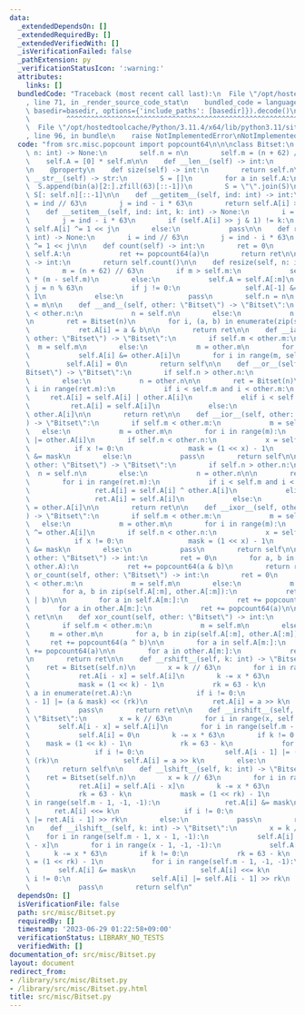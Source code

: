 ```yaml
---
data:
  _extendedDependsOn: []
  _extendedRequiredBy: []
  _extendedVerifiedWith: []
  _isVerificationFailed: false
  _pathExtension: py
  _verificationStatusIcon: ':warning:'
  attributes:
    links: []
  bundledCode: "Traceback (most recent call last):\n  File \"/opt/hostedtoolcache/Python/3.11.4/x64/lib/python3.11/site-packages/onlinejudge_verify/documentation/build.py\"\
    , line 71, in _render_source_code_stat\n    bundled_code = language.bundle(stat.path,\
    \ basedir=basedir, options={'include_paths': [basedir]}).decode()\n          \
    \         ^^^^^^^^^^^^^^^^^^^^^^^^^^^^^^^^^^^^^^^^^^^^^^^^^^^^^^^^^^^^^^^^^^^^^^^^^^^^^^^^^\n\
    \  File \"/opt/hostedtoolcache/Python/3.11.4/x64/lib/python3.11/site-packages/onlinejudge_verify/languages/python.py\"\
    , line 96, in bundle\n    raise NotImplementedError\nNotImplementedError\n"
  code: "from src.misc.popcount import popcount64\n\n\nclass Bitset:\n    def __init__(self,\
    \ n: int) -> None:\n        self.n = n\n        self.m = (n + 62) // 63\n    \
    \    self.A = [0] * self.m\n\n    def __len__(self) -> int:\n        return self.n\n\
    \n    @property\n    def size(self) -> int:\n        return self.n\n\n    def\
    \ __str__(self) -> str:\n        S = []\n        for a in self.A:\n          \
    \  S.append(bin(a)[2:].zfill(63)[::-1])\n        S = \"\".join(S)\n        return\
    \ S[: self.n][::-1]\n\n    def __getitem__(self, ind: int) -> int:\n        i\
    \ = ind // 63\n        j = ind - i * 63\n        return self.A[i] >> j & 1\n\n\
    \    def __setitem__(self, ind: int, k: int) -> None:\n        i = ind // 63\n\
    \        j = ind - i * 63\n        if (self.A[i] >> j & 1) != k:\n           \
    \ self.A[i] ^= 1 << j\n        else:\n            pass\n\n    def rev(self, ind:\
    \ int) -> None:\n        i = ind // 63\n        j = ind - i * 63\n        self.A[i]\
    \ ^= 1 << j\n\n    def count(self) -> int:\n        ret = 0\n        for a in\
    \ self.A:\n            ret += popcount64(a)\n        return ret\n\n    def __sum__(self)\
    \ -> int:\n        return self.count()\n\n    def resize(self, n: int) -> None:\n\
    \        m = (n + 62) // 63\n        if m > self.m:\n            self.A += [0]\
    \ * (m - self.m)\n        else:\n            self.A = self.A[:m]\n           \
    \ j = n % 63\n            if j != 0:\n                self.A[-1] &= (1 << j) -\
    \ 1\n            else:\n                pass\n        self.n = n\n        self.m\
    \ = m\n\n    def __and__(self, other: \"Bitset\") -> \"Bitset\":\n        if self.n\
    \ < other.n:\n            n = self.n\n        else:\n            n = other.n\n\
    \n        ret = Bitset(n)\n        for i, (a, b) in enumerate(zip(self.A, other.A)):\n\
    \            ret.A[i] = a & b\n\n        return ret\n\n    def __iand__(self,\
    \ other: \"Bitset\") -> \"Bitset\":\n        if self.m < other.m:\n          \
    \  m = self.m\n        else:\n            m = other.m\n        for i in range(m):\n\
    \            self.A[i] &= other.A[i]\n        for i in range(m, self.m):\n   \
    \         self.A[i] = 0\n        return self\n\n    def __or__(self, other: \"\
    Bitset\") -> \"Bitset\":\n        if self.n > other.n:\n            n = self.n\n\
    \        else:\n            n = other.n\n\n        ret = Bitset(n)\n        for\
    \ i in range(ret.m):\n            if i < self.m and i < other.m:\n           \
    \     ret.A[i] = self.A[i] | other.A[i]\n            elif i < self.m:\n      \
    \          ret.A[i] = self.A[i]\n            else:\n                ret.A[i] =\
    \ other.A[i]\n\n        return ret\n\n    def __ior__(self, other: \"Bitset\"\
    ) -> \"Bitset\":\n        if self.m < other.m:\n            m = self.m\n     \
    \   else:\n            m = other.m\n        for i in range(m):\n            self.A[i]\
    \ |= other.A[i]\n        if self.n < other.n:\n            x = self.n % 63\n \
    \           if x != 0:\n                mask = (1 << x) - 1\n                self.A[-1]\
    \ &= mask\n        else:\n            pass\n        return self\n\n    def __xor__(self,\
    \ other: \"Bitset\") -> \"Bitset\":\n        if self.n > other.n:\n          \
    \  n = self.n\n        else:\n            n = other.n\n\n        ret = Bitset(n)\n\
    \        for i in range(ret.m):\n            if i < self.m and i < other.m:\n\
    \                ret.A[i] = self.A[i] ^ other.A[i]\n            elif i < self.m:\n\
    \                ret.A[i] = self.A[i]\n            else:\n                ret.A[i]\
    \ = other.A[i]\n\n        return ret\n\n    def __ixor__(self, other: \"Bitset\"\
    ) -> \"Bitset\":\n        if self.m < other.m:\n            m = self.m\n     \
    \   else:\n            m = other.m\n        for i in range(m):\n            self.A[i]\
    \ ^= other.A[i]\n        if self.n < other.n:\n            x = self.n % 63\n \
    \           if x != 0:\n                mask = (1 << x) - 1\n                self.A[-1]\
    \ &= mask\n        else:\n            pass\n        return self\n\n    def and_count(self,\
    \ other: \"Bitset\") -> int:\n        ret = 0\n        for a, b in zip(self.A,\
    \ other.A):\n            ret += popcount64(a & b)\n        return ret\n\n    def\
    \ or_count(self, other: \"Bitset\") -> int:\n        ret = 0\n        if self.m\
    \ < other.m:\n            m = self.m\n        else:\n            m = other.m\n\
    \        for a, b in zip(self.A[:m], other.A[:m]):\n            ret += popcount64(a\
    \ | b)\n\n        for a in self.A[m:]:\n            ret += popcount64(a)\n\n \
    \       for a in other.A[m:]:\n            ret += popcount64(a)\n\n        return\
    \ ret\n\n    def xor_count(self, other: \"Bitset\") -> int:\n        ret = 0\n\
    \        if self.m < other.m:\n            m = self.m\n        else:\n       \
    \     m = other.m\n        for a, b in zip(self.A[:m], other.A[:m]):\n       \
    \     ret += popcount64(a ^ b)\n\n        for a in self.A[m:]:\n            ret\
    \ += popcount64(a)\n\n        for a in other.A[m:]:\n            ret += popcount64(a)\n\
    \n        return ret\n\n    def __rshift__(self, k: int) -> \"Bitset\":\n    \
    \    ret = Bitset(self.n)\n        x = k // 63\n        for i in range(x, self.m):\n\
    \            ret.A[i - x] = self.A[i]\n        k -= x * 63\n        if k != 0:\n\
    \            mask = (1 << k) - 1\n            rk = 63 - k\n            for i,\
    \ a in enumerate(ret.A):\n                if i != 0:\n                    ret.A[i\
    \ - 1] |= (a & mask) << (rk)\n                ret.A[i] = a >> k\n        else:\n\
    \            pass\n        return ret\n\n    def __irshift__(self, k: int) ->\
    \ \"Bitset\":\n        x = k // 63\n        for i in range(x, self.m):\n     \
    \       self.A[i - x] = self.A[i]\n        for i in range(self.m - x, self.m):\n\
    \            self.A[i] = 0\n        k -= x * 63\n        if k != 0:\n        \
    \    mask = (1 << k) - 1\n            rk = 63 - k\n            for i, a in enumerate(self.A):\n\
    \                if i != 0:\n                    self.A[i - 1] |= (a & mask) <<\
    \ (rk)\n                self.A[i] = a >> k\n        else:\n            pass\n\
    \        return self\n\n    def __lshift__(self, k: int) -> \"Bitset\":\n    \
    \    ret = Bitset(self.n)\n        x = k // 63\n        for i in range(x, self.m):\n\
    \            ret.A[i] = self.A[i - x]\n        k -= x * 63\n        if k != 0:\n\
    \            rk = 63 - k\n            mask = (1 << rk) - 1\n            for i\
    \ in range(self.m - 1, -1, -1):\n                ret.A[i] &= mask\n          \
    \      ret.A[i] <<= k\n                if i != 0:\n                    ret.A[i]\
    \ |= ret.A[i - 1] >> rk\n        else:\n            pass\n        return ret\n\
    \n    def __ilshift__(self, k: int) -> \"Bitset\":\n        x = k // 63\n    \
    \    for i in range(self.m - 1, x - 1, -1):\n            self.A[i] = self.A[i\
    \ - x]\n        for i in range(x - 1, -1, -1):\n            self.A[i] = 0\n  \
    \      k -= x * 63\n        if k != 0:\n            rk = 63 - k\n            mask\
    \ = (1 << rk) - 1\n            for i in range(self.m - 1, -1, -1):\n         \
    \       self.A[i] &= mask\n                self.A[i] <<= k\n                if\
    \ i != 0:\n                    self.A[i] |= self.A[i - 1] >> rk\n        else:\n\
    \            pass\n        return self\n"
  dependsOn: []
  isVerificationFile: false
  path: src/misc/Bitset.py
  requiredBy: []
  timestamp: '2023-06-29 01:22:58+09:00'
  verificationStatus: LIBRARY_NO_TESTS
  verifiedWith: []
documentation_of: src/misc/Bitset.py
layout: document
redirect_from:
- /library/src/misc/Bitset.py
- /library/src/misc/Bitset.py.html
title: src/misc/Bitset.py
---
```

